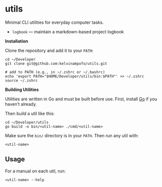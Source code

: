 # utils

Minimal CLI utilities for everyday computer tasks.

- `logbook` — maintain a markdown-based project logbook

**Installation**

Clone the repository and add it to your `PATH`:

```
cd ~/Developer
git clone git@github.com:kelvinampofo/utils.git

# add to PATH (e.g., in ~/.zshrc or ~/.bashrc)
echo 'export PATH="$HOME/Developer/utils/bin:$PATH"' >> ~/.zshrc
source ~/.zshrc
```

**Building Utilities**

Utilities are written in Go and must be built before use. First, install [Go](https://go.dev) if you haven’t already.

Then build a util like this:

```
cd ~/Developer/utils
go build -o bin/<util-name> ./cmd/<util-name>
```

Make sure the `bin/` directory is in your `PATH`. Then run any util with:

```
<util-name>
```

## Usage

For a manual on each util, run:

```
<util-name> --help
```
